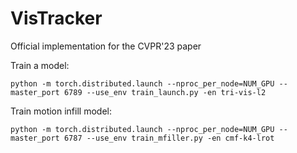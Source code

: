 # VisTracker
Official implementation for the CVPR'23 paper 

Train a model:
```shell
python -m torch.distributed.launch --nproc_per_node=NUM_GPU --master_port 6789 --use_env train_launch.py -en tri-vis-l2
```

Train  motion infill model:
```shell
python -m torch.distributed.launch --nproc_per_node=NUM_GPU --master_port 6787 --use_env train_mfiller.py -en cmf-k4-lrot
```

